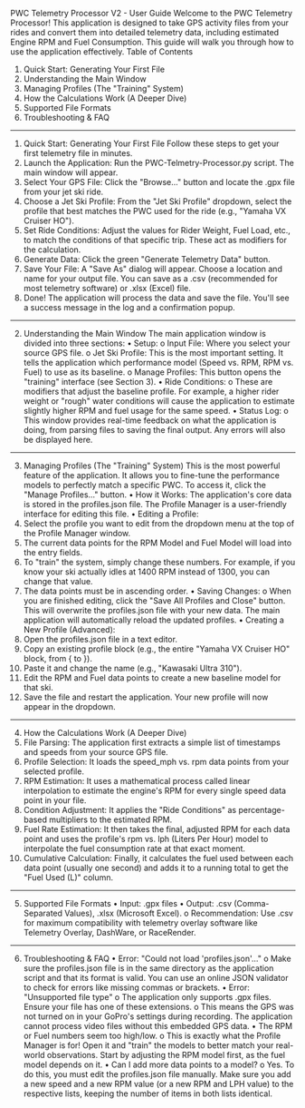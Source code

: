 PWC Telemetry Processor V2 - User Guide
Welcome to the PWC Telemetry Processor! This application is designed to take GPS activity files from your rides and convert them into detailed telemetry data, including estimated Engine RPM and Fuel Consumption.
This guide will walk you through how to use the application effectively.
Table of Contents
1.	Quick Start: Generating Your First File
2.	Understanding the Main Window
3.	Managing Profiles (The "Training" System)
4.	How the Calculations Work (A Deeper Dive)
5.	Supported File Formats
6.	Troubleshooting & FAQ
________________________________________
1. Quick Start: Generating Your First File
Follow these steps to get your first telemetry file in minutes.
1.	Launch the Application: Run the PWC-Telmetry-Processor.py script. The main window will appear.
2.	Select Your GPS File: Click the "Browse..." button and locate the .gpx file from your jet ski ride.
3.	Choose a Jet Ski Profile: From the "Jet Ski Profile" dropdown, select the profile that best matches the PWC used for the ride (e.g., "Yamaha VX Cruiser HO").
4.	Set Ride Conditions: Adjust the values for Rider Weight, Fuel Load, etc., to match the conditions of that specific trip. These act as modifiers for the calculation.
5.	Generate Data: Click the green "Generate Telemetry Data" button.
6.	Save Your File: A "Save As" dialog will appear. Choose a location and name for your output file. You can save as a .csv (recommended for most telemetry software) or .xlsx (Excel) file.
7.	Done! The application will process the data and save the file. You'll see a success message in the log and a confirmation popup.
________________________________________
2. Understanding the Main Window
The main application window is divided into three sections:
•	Setup:
o	Input File: Where you select your source GPS file.
o	Jet Ski Profile: This is the most important setting. It tells the application which performance model (Speed vs. RPM, RPM vs. Fuel) to use as its baseline.
o	Manage Profiles: This button opens the "training" interface (see Section 3).
•	Ride Conditions:
o	These are modifiers that adjust the baseline profile. For example, a higher rider weight or "rough" water conditions will cause the application to estimate slightly higher RPM and fuel usage for the same speed.
•	Status Log:
o	This window provides real-time feedback on what the application is doing, from parsing files to saving the final output. Any errors will also be displayed here.
________________________________________
3. Managing Profiles (The "Training" System)
This is the most powerful feature of the application. It allows you to fine-tune the performance models to perfectly match a specific PWC.
To access it, click the "Manage Profiles..." button.
•	How it Works: The application's core data is stored in the profiles.json file. The Profile Manager is a user-friendly interface for editing this file.
•	Editing a Profile:
1.	Select the profile you want to edit from the dropdown menu at the top of the Profile Manager window.
2.	The current data points for the RPM Model and Fuel Model will load into the entry fields.
3.	To "train" the system, simply change these numbers. For example, if you know your ski actually idles at 1400 RPM instead of 1300, you can change that value.
4.	The data points must be in ascending order.
•	Saving Changes:
o	When you are finished editing, click the "Save All Profiles and Close" button. This will overwrite the profiles.json file with your new data. The main application will automatically reload the updated profiles.
•	Creating a New Profile (Advanced):
1.	Open the profiles.json file in a text editor.
2.	Copy an existing profile block (e.g., the entire "Yamaha VX Cruiser HO" block, from { to }).
3.	Paste it and change the name (e.g., "Kawasaki Ultra 310").
4.	Edit the RPM and Fuel data points to create a new baseline model for that ski.
5.	Save the file and restart the application. Your new profile will now appear in the dropdown.
________________________________________
4. How the Calculations Work (A Deeper Dive)
1.	File Parsing: The application first extracts a simple list of timestamps and speeds from your source GPS file.
2.	Profile Selection: It loads the speed_mph vs. rpm data points from your selected profile.
3.	RPM Estimation: It uses a mathematical process called linear interpolation to estimate the engine's RPM for every single speed data point in your file.
4.	Condition Adjustment: It applies the "Ride Conditions" as percentage-based multipliers to the estimated RPM.
5.	Fuel Rate Estimation: It then takes the final, adjusted RPM for each data point and uses the profile's rpm vs. lph (Liters Per Hour) model to interpolate the fuel consumption rate at that exact moment.
6.	Cumulative Calculation: Finally, it calculates the fuel used between each data point (usually one second) and adds it to a running total to get the "Fuel Used (L)" column.
________________________________________
5. Supported File Formats
•	Input: .gpx files
•	Output: .csv (Comma-Separated Values), .xlsx (Microsoft Excel).
o	Recommendation: Use .csv for maximum compatibility with telemetry overlay software like Telemetry Overlay, DashWare, or RaceRender.
________________________________________
6. Troubleshooting & FAQ
•	Error: "Could not load 'profiles.json'..."
o	Make sure the profiles.json file is in the same directory as the application script and that its format is valid. You can use an online JSON validator to check for errors like missing commas or brackets.
•	Error: "Unsupported file type"
o	The application only supports .gpx files. Ensure your file has one of these extensions.
o	This means the GPS was not turned on in your GoPro's settings during recording. The application cannot process video files without this embedded GPS data.
•	The RPM or Fuel numbers seem too high/low.
o	This is exactly what the Profile Manager is for! Open it and "train" the models to better match your real-world observations. Start by adjusting the RPM model first, as the fuel model depends on it.
•	Can I add more data points to a model?
o	Yes. To do this, you must edit the profiles.json file manually. Make sure you add a new speed and a new RPM value (or a new RPM and LPH value) to the respective lists, keeping the number of items in both lists identical.

